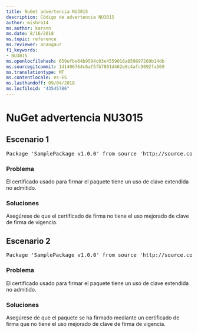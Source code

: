 ```yaml
---
title: NuGet advertencia NU3015
description: Código de advertencia NU3015
author: mishra14
ms.author: karann
ms.date: 8/16/2018
ms.topic: reference
ms.reviewer: anangaur
f1_keywords:
- NU3015
ms.openlocfilehash: 659efbe64b9594c03e4559016a859897269b14db
ms.sourcegitcommit: 1d1406764c6af5fb7801d462e0c4afc9092fa569
ms.translationtype: MT
ms.contentlocale: es-ES
ms.lasthandoff: 09/04/2018
ms.locfileid: "43545786"
---
```

# <a name="nuget-warning-nu3015"></a>NuGet advertencia NU3015

## <a name="scenario-1"></a>Escenario 1

<pre>Package 'SamplePackage v1.0.0' from source 'http://source.com/index.json': The lifetime signing EKU in the primary signature's certificate is not supported.</pre>

### <a name="issue"></a>Problema

El certificado usado para firmar el paquete tiene un uso de clave extendida no admitido.


### <a name="solution"></a>Soluciones

Asegúrese de que el certificado de firma no tiene el uso mejorado de clave de firma de vigencia.



## <a name="scenario-2"></a>Escenario 2

<pre>Package 'SamplePackage v1.0.0' from source 'http://source.com/index.json': The lifetime signing EKU in the signing certificate is not supported.</pre>

### <a name="issue"></a>Problema

El certificado usado para firmar el paquete tiene un uso de clave extendida no admitido.


### <a name="solution"></a>Soluciones

Asegúrese de que el paquete se ha firmado mediante un certificado de firma que no tiene el uso mejorado de clave de firma de vigencia.


